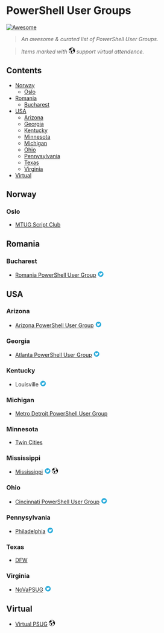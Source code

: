 # PowerShell User Groups

[![Awesome](https://cdn.rawgit.com/sindresorhus/awesome/d7305f38d29fed78fa85652e3a63e154dd8e8829/media/badge.svg)](https://github.com/sindresorhus/awesome)

> *An awesome & curated list of PowerShell User Groups.*

> *Items marked with ![Virtual][Virtual Icon] support virtual attendence.*

## Contents
* [Norway](#norway)
  * [Oslo](#oslo)
* [Romania](#romania)
  * [Bucharest](#bucharest)
* [USA](#usa)
  * [Arizona](#arizona)
  * [Georgia](#georgia)
  * [Kentucky](#kentucky)
  * [Minnesota](#minnesota)
  * [Michigan](#michigan)
  * [Ohio](#ohio)
  * [Pennysylvania](#pennysylvania)
  * [Texas](#texas)
  * [Virginia](#virginia)
* [Virtual](#virtual)

## Norway

### Oslo
- [MTUG Script Club](http://script-club.mtug.no)

## Romania

### Bucharest
- [Romania PowerShell User Group](https://www.meetup.com/Romanian-PowerShell-User-Group/) [![Twitter][Twitter Icon]](https://twitter.com/ROMANIAPUG)

## USA

### Arizona
- [Arizona PowerShell User Group](https://azpowershell.wordpress.com/) [![Twitter][Twitter Icon]](https://twitter.com/Azpowershell)

### Georgia
- [Atlanta PowerShell User Group](http://www.meetup.com/Atlanta-PowerShell-Users-Group/) [![Twitter][Twitter Icon]](https://twitter.com/ATLPUG)

### Kentucky
- Louisville [![Twitter][Twitter Icon]](https://twitter.com/louposh)

### Michigan
- [Metro Detroit PowerShell User Group](https://www.meetup.com/Metro-Detroit-PowerShell-Users-Group/)

### Minnesota
- [Twin Cities](http://www.meetup.com/Twin-Cities-PowerShell-User-Group)

### Mississippi
- [Mississippi](http://mspsug.com/) [![Twitter][Twitter Icon]](https://twitter.com/MSPSUG) ![Virtual][Virtual Icon]

### Ohio
- [Cincinnati PowerShell User Group](http://cincypowershell.org) [![Twitter][Twitter Icon]](https://twitter.com/cincypowershell)

### Pennysylvania
- [Philadelphia](http://phillyposh.org/) [![Twitter][Twitter Icon]](https://twitter.com/phillyposh)

### Texas
- [DFW](http://sp.ntpcug.org/PowerShell/default.aspx)

### Virginia
- [NoVaPSUG](http://www.meetup.com/NoVA-PowerShell-User-Group/) [![Twitter][Twitter Icon]](https://twitter.com/NoVaPSUG)

## Virtual
- [Virtual PSUG](https://slack.poshcode.org) ![Virtual][Virtual Icon]


[Twitter Icon]: https://github.com/cdhunt/PowerShellUserGroups-1/raw/master/media/twitter.png
[Virtual Icon]: https://github.com/cdhunt/PowerShellUserGroups-1/raw/master/media/world.png